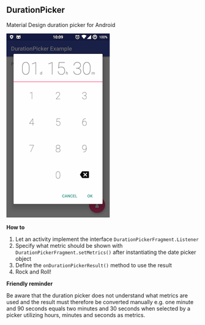 ## DurationPicker
Material Design duration picker for Android

![alt tag](https://raw.githubusercontent.com/mioh/DurationPicker/master/DurationPicker_Screenshot.png)

**How to**

1. Let an activity implement the interface `DurationPickerFragment.Listener`
2. Specify what metric should be shown with `DurationPickerFragment.setMetrics()` after instantiating the date picker object
3. Define the `onDurationPickerResult()` method to use the result
4. Rock and Roll!

**Friendly reminder**

Be aware that the duration picker does not understand what metrics are used and the result must therefore be converted manually e.g. one minute and 90 seconds equals two minutes and 30 seconds when selected by a picker utilizing hours, minutes and seconds as metrics.
